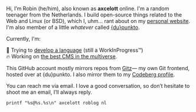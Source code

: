 Hi, I’m Robin (he/him), also known as **axcelott** online. I'm a random teenager from the Netherlands. I build open-source things related to the Web and Linux (or BSD), which I, uhm... rant about on my [personal website](https://geheimesite.nl). I'm also member of a little *whatever* called [{du}punkto](https://dupunkto.org). 

Currently, I'm:

🌱 Trying to [develop a language](https://git.dupunkto.org/axcelott/signo) (still a WorkInProgress™)  
🔥 Working on [the best CMS in the multiverse](https://git.dupunkto.org/axcelott/pebble).

<!-- 🔥 Working on an [easier](https://gilest.org/indie-easy.html) [IndieWeb](https://indieweb.org) [publishing platform](https://git.dupunkto.org/dupunkto/untitled). -->

This GitHub account mostly mirrors repos from [Gitz](https://git.dupunkto.org)&mdash; my own Git frontend, hosted over at {du}punkto. I also mirror them to my [Codeberg profile](https://codeberg.org/RobinBoers).
 
You can reach me via email. I love a good conversation, so don’t hesitate to shoot me an email, I’ll always reply.

    printf "%s@%s.%s\n" axcelott roblog nl 
